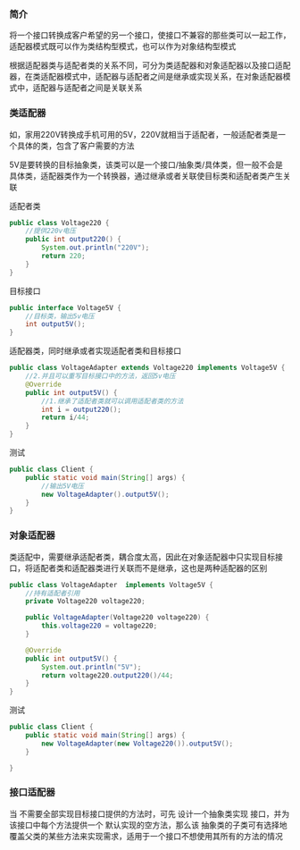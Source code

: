 ### 简介

将一个接口转换成客户希望的另一个接口，使接口不兼容的那些类可以一起工作，适配器模式既可以作为类结构型模式，也可以作为对象结构型模式



根据适配器类与适配者类的关系不同，可分为类适配器和对象适配器以及接口适配器，在类适配器模式中，适配器与适配者之间是继承或实现关系，在对象适配器模式中，适配器与适配者之间是关联关系







### 类适配器

如，家用220V转换成手机可用的5V，220V就相当于适配者，一般适配者类是一个具体的类，包含了客户需要的方法

5V是要转换的目标抽象类，该类可以是一个接口/抽象类/具体类，但一般不会是具体类，适配器类作为一个转换器，通过继承或者关联使目标类和适配者类产生关联



适配者类

```java
public class Voltage220 {
    //提供220v电压
    public int output220() {
        System.out.println("220V");
        return 220;
    }
}
```



目标接口

```java
public interface Voltage5V {
    //目标类，输出5v电压
    int output5V();
}
```



适配器类，同时继承或者实现适配者类和目标接口


```java
public class VoltageAdapter extends Voltage220 implements Voltage5V {
    //2.并且可以重写目标接口中的方法，返回5v电压
    @Override
    public int output5V() {
        //1.继承了适配者类就可以调用适配者类的方法
        int i = output220();
        return i/44;
    }
}
```



测试

```java
public class Client {
    public static void main(String[] args) {
        //输出5V电压
        new VoltageAdapter().output5V();
    }
}
```









### 对象适配器

类适配中，需要继承适配者类，耦合度太高，因此在对象适配器中只实现目标接口，将适配者类和适配器类进行关联而不是继承，这也是两种适配器的区别

```java
public class VoltageAdapter  implements Voltage5V {
    //持有适配者引用
    private Voltage220 voltage220;

    public VoltageAdapter(Voltage220 voltage220) {
        this.voltage220 = voltage220;
    }

    @Override
    public int output5V() {
        System.out.println("5V");
        return voltage220.output220()/44;
    }
}
```



测试

```java
public class Client {
    public static void main(String[] args) {
        new VoltageAdapter(new Voltage220()).output5V();
    }

}
```









### 接口适配器

当 不需要全部实现目标接口提供的方法时，可先 设计一个抽象类实现 接口，并为该接口中每个方法提供一个 默认实现的空方法，那么该 抽象类的子类可有选择地覆盖父类的某些方法来实现需求，适用于一个接口不想使用其所有的方法的情况


